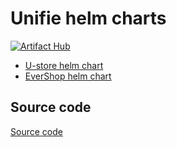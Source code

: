# Unifie helm charts

[![Artifact Hub](https://img.shields.io/endpoint?url=https://artifacthub.io/badge/repository/unifie)](https://artifacthub.io/packages/search?repo=unifie)

- [U-store helm chart](/charts/helm/u-store/)
- [EverShop helm chart](/charts/helm/evershop/)

## Source code

[Source code](https://github.com/unifie-cloud/charts)

